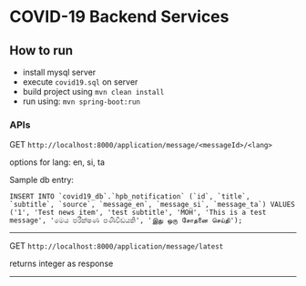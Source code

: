 # COVID-19 Backend Services

## How to run
- install mysql server
- execute `covid19.sql` on server
- build project using `mvn clean install`
- run using: `mvn spring-boot:run`

### APIs 
GET ``http://localhost:8000/application/message/<messageId>/<lang>``

options for lang: en, si, ta

Sample db entry:
```
INSERT INTO `covid19_db`.`hpb_notification` (`id`, `title`, `subtitle`, `source`, `message_en`, `message_si`, `message_ta`) VALUES ('1', 'Test news item', 'test subtitle', 'MOH', 'This is a test message', 'මෙය පරීක්ෂණ පණිවිඩයකි', 'இது ஒரு சோதனை செய்தி');
```

----
GET ``http://localhost:8000/application/message/latest``

returns integer as response

----
